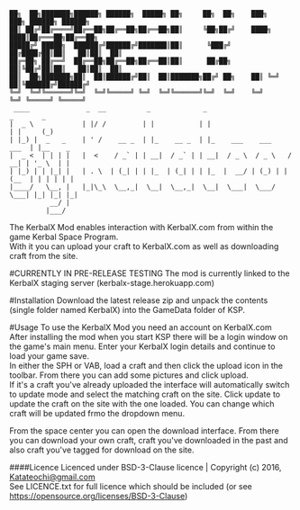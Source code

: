

    ██╗  ██╗███████╗██████╗ ██████╗  █████╗ ██╗     ██╗  ██╗    ███╗   ███╗ ██████╗ ██████╗ 
    ██║ ██╔╝██╔════╝██╔══██╗██╔══██╗██╔══██╗██║     ╚██╗██╔╝    ████╗ ████║██╔═══██╗██╔══██╗
    █████╔╝ █████╗  ██████╔╝██████╔╝███████║██║      ╚███╔╝     ██╔████╔██║██║   ██║██║  ██║
    ██╔═██╗ ██╔══╝  ██╔══██╗██╔══██╗██╔══██║██║      ██╔██╗     ██║╚██╔╝██║██║   ██║██║  ██║
    ██║  ██╗███████╗██║  ██║██████╔╝██║  ██║███████╗██╔╝ ██╗    ██║ ╚═╝ ██║╚██████╔╝██████╔╝
    ╚═╝  ╚═╝╚══════╝╚═╝  ╚═╝╚═════╝ ╚═╝  ╚═╝╚══════╝╚═╝  ╚═╝    ╚═╝     ╚═╝ ╚═════╝ ╚═════╝ 
     ____              _  __          _             _                           _       _ 
    |  _ \            | |/ /         | |           | |                         | |     (_)
    | |_) |  _   _    | ' /    __ _  | |_    __ _  | |_    ___    ___     ___  | |__    _ 
    |  _ <  | | | |   |  <    / _` | | __|  / _` | | __|  / _ \  / _ \   / __| | '_ \  | |
    | |_) | | |_| |   | . \  | (_| | | |_  | (_| | | |_  |  __/ | (_) | | (__  | | | | | |
    |____/   \__, |   |_|\_\  \__,_|  \__|  \__,_|  \__|  \___|  \___/   \___| |_| |_| |_|
              __/ |                                                                       
             |___/                                                                      

The KerbalX Mod enables interaction with KerbalX.com from within the game Kerbal Space Program.    
With it you can upload your craft to KerbalX.com as well as downloading craft from the site.

#CURRENTLY IN PRE-RELEASE TESTING
The mod is currently linked to the KerbalX staging server (kerbalx-stage.herokuapp.com)  


#Installation
Download the latest release zip and unpack the contents (single folder named KerbalX) into the GameData folder of KSP.

#Usage
To use the KerbalX Mod you need an account on KerbalX.com    
After installing the mod when you start KSP there will be a login window on the game's main menu.  Enter your KerbalX login details and continue to load your game save.  
In either the SPH or VAB, load a craft and then click the upload icon in the toolbar.  From there you can add some pictures and click upload.  
If it's a craft you've already uploaded the interface will automatically switch to update mode and select the matching craft on the site. Click update to update the craft on the site with the one loaded.  You can change which craft will be updated frmo the dropdown menu.

From the space center you can open the download interface. From there you can download your own craft, craft you've downloaded in the past and also craft you've tagged for download on the site.  

####Licence
Licenced under BSD-3-Clause licence | Copyright (c) 2016, <Katateochi@gmail.com>    
See LICENCE.txt for full licence which should be included (or see https://opensource.org/licenses/BSD-3-Clause)

